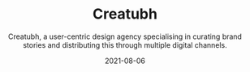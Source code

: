 ---
slug: "/case-studies/creatubh"
date: "2021-08-06"
title: "Creatubh"
featuredImage: "./creatubh/creatubh_cover.png"
bgColor: "#61c9c6"
subtitle: "Creatubh, a user-centric design agency specialising in curating brand stories and distributing this through multiple digital channels."
cta: "View interactive prototype"
prototypeURL: "https://xd.adobe.com/view/89f014c6-633c-4d43-aaf6-5e2e819c9da7-dca3/"
projectOverview: "I entrusted myself with the task of curating a user-centric website for a new design agency which I was planning to start-up in 2021. This site is mainly an informative site, with the overall goal of the site to get the user to contact the agency."
designTeam: "Eoin Feely"
duration: "1 month"
myRole01: "To envisage an experience for users to easily find information about the agency."
myRole02: "To make sure the agency was able to be contacted at any stage of the users journey on the site."
myRole03: "Create detailed wireframes."
myRole04: "Ensure a consistent and elegant execution of the work that allowed the brand and it’s products to stand out."
theProcess: "./test.jpg"
uxResearch01: "As I started working a full-time job, this stage of the process wasn’t fully carried out. However, using my knowledge of design agencies, having worked in them in the past and also having worked alongside many clients, I felt I had a large understanding of what any user on the site would be looking for."
uxResearch02: "This made the process rather straightforward along with having the content curated at the start of the project meant mapping the site out would make this project flow smoothly."
iaImage: "./creatubh/information_architecture_creatubh.png"
userFlows: "./creatubh/user_flows_creatubh.png"
wireframesImg01: "./creatubh/creatubh-wireframe-lp.png"
wireframesImg02: "./creatubh/creatubh-wireframe-process.png"
wireframesImg03: "./creatubh/creatubh-wireframe-portfolio.png"
wireframesImg04: "./creatubh/creatubh-wireframe-about.png"
wireframesImg05: "./creatubh/creatubh-wireframe-contact.png"
clientFeedback: "tba"
finalDesign: "./creatubh/creatubh_final.jpg"
fontsUsed01: "H1, Montserrat, Bold, 70px"
fontsUsed02: "H2, Montserrat, Bold, 50px"
fontsUsed03: "p, Montserrat, Regular, 24px"
fontsUsed04: ""
colorsUsed01: "#005236"
colorsUsed02: "#20686c"
colorsUsed03: "#6bc4a6"
colorsUsed04: "#fe982a"
colorsUsed05: "#bc4f07"
---